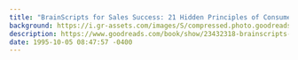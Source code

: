 ```yaml
---
title: "BrainScripts for Sales Success: 21 Hidden Principles of Consumer Psychology for Winning New Customers"
background: https://i.gr-assets.com/images/S/compressed.photo.goodreads.com/books/1436278490l/23432318._SY75_.jpg
description: https://www.goodreads.com/book/show/23432318-brainscripts-for-sales-success
date: 1995-10-05 08:47:57 -0400
---
```

